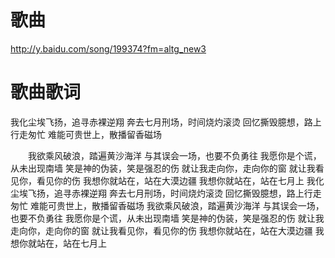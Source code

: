 
# 歌曲
http://y.baidu.com/song/199374?fm=altg_new3

# 歌曲歌词

我化尘埃飞扬，追寻赤裸逆翔
奔去七月刑场，时间烧灼滚烫
回忆撕毁臆想，路上行走匆忙
难能可贵世上，散播留香磁场


　　我欲乘风破浪，踏遍黄沙海洋
与其误会一场，也要不负勇往
我愿你是个谎，从未出现南墙
笑是神的伪装，笑是强忍的伤
就让我走向你，走向你的窗
就让我看见你，看见你的伤
我想你就站在，站在大漠边疆
我想你就站在，站在七月上
我化尘埃飞扬，追寻赤裸逆翔
奔去七月刑场，时间烧灼滚烫
回忆撕毁臆想，路上行走匆忙
难能可贵世上，散播留香磁场
我欲乘风破浪，踏遍黄沙海洋
与其误会一场，也要不负勇往
我愿你是个谎，从未出现南墙
笑是神的伪装，笑是强忍的伤
就让我走向你，走向你的窗
就让我看见你，看见你的伤
我想你就站在，站在大漠边疆
我想你就站在，站在七月上
